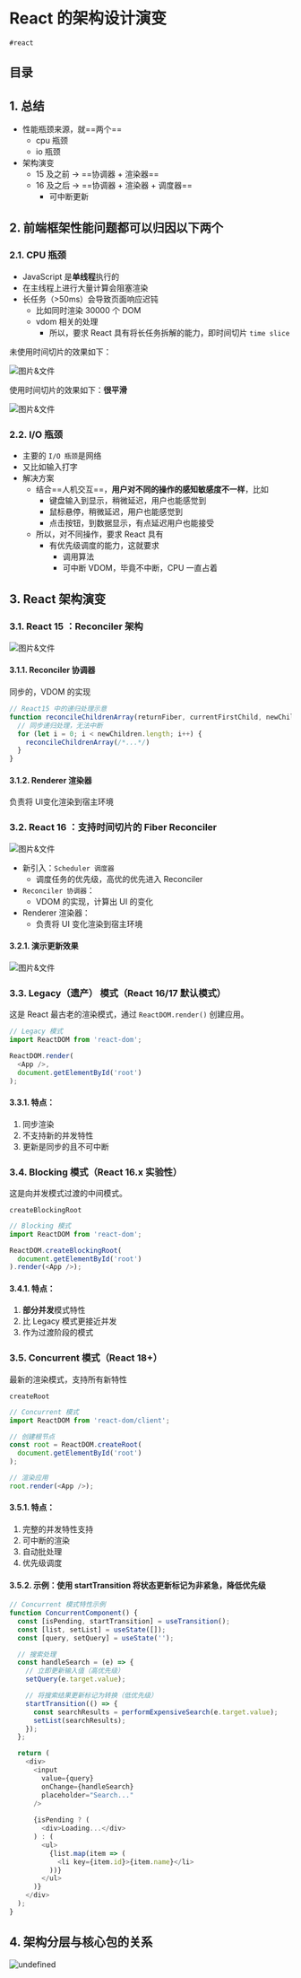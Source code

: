 
# React 的架构设计演变

`#react` 


## 目录
<!-- toc -->
 ## 1. 总结 

- 性能瓶颈来源，就==两个==
	- cpu 瓶颈
	- io 瓶颈
- 架构演变
	- 15 及之前 → ==协调器 + 渲染器==
	- 16 及之后 → ==协调器 + 渲染器 + 调度器==
		- 可中断更新

## 2. 前端框架性能问题都可以归因以下两个

### 2.1. CPU 瓶颈

- JavaScript 是**单线程**执行的
- 在主线程上进行大量计算会阻塞渲染
- 长任务（>50ms）会导致页面响应迟钝
	- 比如同时渲染 30000 个 DOM
	- vdom 相关的处理
		- 所以，要求 React 具有将长任务拆解的能力，即时间切片 `time slice`

未使用时间切片的效果如下：

![图片&文件](./files/20241029.png)

使用时间切片的效果如下：**很平滑**

![图片&文件](./files/20241029-1.png)

### 2.2. I/O 瓶颈

- 主要的 `I/O 瓶颈`是网络
- 又比如输入打字
- 解决方案
	- 结合==人机交互==，**用户对不同的操作的感知敏感度不一样**，比如
		- 键盘输入到显示，稍微延迟，用户也能感觉到
		- 鼠标悬停，稍微延迟，用户也能感觉到
		- 点击按钮，到数据显示，有点延迟用户也能接受
	- 所以，对不同操作，要求 React 具有
		- 有优先级调度的能力，这就要求
			- 调用算法
			- 可中断 VDOM，毕竟不中断，CPU 一直占着

## 3. React 架构演变

### 3.1. React 15 ：Reconciler 架构

![图片&文件](./files/20241031-21.png)

#### 3.1.1. Reconciler 协调器

同步的，VDOM 的实现

```javascript hl:3
// React15 中的递归处理示意
function reconcileChildrenArray(returnFiber, currentFirstChild, newChildren) {
  // 同步递归处理，无法中断
  for (let i = 0; i < newChildren.length; i++) {
    reconcileChildrenArray(/*...*/)
  }
}
```

#### 3.1.2. Renderer 渲染器

负责将 UI变化渲染到宿主环境

### 3.2. React 16 ：支持时间切片的 Fiber Reconciler

![图片&文件](./files/20241031-22.png)

- 新引入：`Scheduler 调度器`
	- 调度任务的优先级，高优的优先进入 Reconciler
- `Reconciler 协调器`：
	- VDOM 的实现，计算出 UI 的变化
- Renderer 渲染器：
	- 负责将 UI 变化渲染到宿主环境

#### 3.2.1. 演示更新效果

![图片&文件](./files/20241029-2.png)

### 3.3. Legacy（遗产） 模式（React 16/17 默认模式）

这是 React 最古老的渲染模式，通过 `ReactDOM.render()` 创建应用。

```javascript
// Legacy 模式
import ReactDOM from 'react-dom';

ReactDOM.render(
  <App />,
  document.getElementById('root')
);
```

#### 3.3.1. 特点：

1. 同步渲染
2. 不支持新的并发特性
3. 更新是同步的且不可中断

### 3.4. Blocking 模式（React 16.x 实验性）

这是向并发模式过渡的中间模式。

`createBlockingRoot`

```javascript hl:4
// Blocking 模式
import ReactDOM from 'react-dom';

ReactDOM.createBlockingRoot(
  document.getElementById('root')
).render(<App />);
```

#### 3.4.1. 特点：

1. **部分并发**模式特性
2. 比 Legacy 模式更接近并发
3. 作为过渡阶段的模式

### 3.5. Concurrent 模式（React 18+）

最新的渲染模式，支持所有新特性

`createRoot`

```javascript hl:5
// Concurrent 模式
import ReactDOM from 'react-dom/client';

// 创建根节点
const root = ReactDOM.createRoot(
  document.getElementById('root')
);

// 渲染应用
root.render(<App />);
```

#### 3.5.1. 特点：

1. 完整的并发特性支持
2. 可中断的渲染
3. 自动批处理
4. 优先级调度

#### 3.5.2. 示例：使用 startTransition 将状态更新标记为非紧急，降低优先级

```javascript hl:12,9
// Concurrent 模式特性示例
function ConcurrentComponent() {
  const [isPending, startTransition] = useTransition();
  const [list, setList] = useState([]);
  const [query, setQuery] = useState('');

  // 搜索处理
  const handleSearch = (e) => {
    // 立即更新输入值（高优先级）
    setQuery(e.target.value);

    // 将搜索结果更新标记为转换（低优先级）
    startTransition(() => {
      const searchResults = performExpensiveSearch(e.target.value);
      setList(searchResults);
    });
  };

  return (
    <div>
      <input
        value={query}
        onChange={handleSearch}
        placeholder="Search..."
      />
      
      {isPending ? (
        <div>Loading...</div>
      ) : (
        <ul>
          {list.map(item => (
            <li key={item.id}>{item.name}</li>
          ))}
        </ul>
      )}
    </div>
  );
}
```

## 4. 架构分层与核心包的关系

![undefined](#)